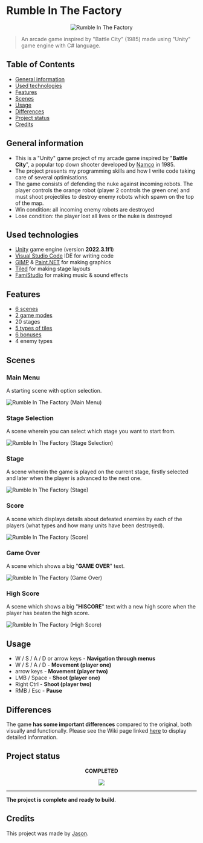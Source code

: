 # Rumble In The Factory
<p align = "center"><img src="./Assets/Game/Sprites/Single/Main%20Menu/GameLogo.png?raw=true" alt = "Rumble In The Factory"/></p>

> An arcade game inspired by "Battle City" (1985) made using "Unity" game engine with C# language.

## Table of Contents
* [General information](#general-information)
* [Used technologies](#used-technologies)
* [Features](#features)
* [Scenes](#scenes)
* [Usage](#usage)
* [Differences](#differences)
* [Project status](#project-status)
* [Credits](#credits)

## General information
- This is a "Unity" game project of my arcade game inspired by "**Battle City**", a popular top down shooter developed by [Namco](https://en.wikipedia.org/wiki/Namco "Namco - Wikipedia") in 1985.
- The project presents my programming skills and how I write code taking care of several optimisations.
- The game consists of defending the nuke against incoming robots. The player controls the orange robot (player 2 controls the green one) and must shoot projectiles to destroy enemy robots which spawn on the top of the map.
- Win condition: all incoming enemy robots are destroyed
- Lose condition: the player lost all lives or the nuke is destroyed

## Used technologies
- [Unity](https://unity.com/ "Unity Real-Time Development Platform | 3D, 2D, VR &amp; AR Engine") game engine (version **2022.3.1f1**)
- [Visual Studio Code](https://code.visualstudio.com/ "Visual Studio Code - Code Editing. Redefined") IDE for writing code
- [GIMP](https://www.gimp.org/ "GIMP - GNU Image Manipulation Program") & [Paint.NET](https://www.getpaint.net/ "Paint.NET - Free Software for Digital Photo Editing") for making graphics
- [Tiled](https://www.mapeditor.org/ "Tiled | Flexible level editor") for making stage layouts
- [FamiStudio](https://famistudio.org/ "FamiStudio - NES Music Editor") for making music & sound effects

## Features
- [6 scenes](https://github.com/JasonNumberThirteen/UnityRumbleInTheFactory/wiki/Scenes "Scenes")
- [2 game modes](https://github.com/JasonNumberThirteen/UnityRumbleInTheFactory/wiki/Main-Menu#1-player "Main Menu")
- 20 stages
- [5 types of tiles](https://github.com/JasonNumberThirteen/UnityRumbleInTheFactory/wiki/Tiles "Tiles")
- [6 bonuses](https://github.com/JasonNumberThirteen/UnityRumbleInTheFactory/wiki/Bonuses "Bonuses")
- 4 enemy types

## Scenes
### Main Menu
A starting scene with option selection.

![Rumble In The Factory (Main Menu)](./Screenshots/MainMenu.png?raw=true)
### Stage Selection
A scene wherein you can select which stage you want to start from.

![Rumble In The Factory (Stage Selection)](./Screenshots/StageSelection.png?raw=true)
### Stage
A scene wherein the game is played on the current stage, firstly selected and later when the player is advanced to the next one.

![Rumble In The Factory (Stage)](./Screenshots/Stage.png?raw=true)
### Score
A scene which displays details about defeated enemies by each of the players (what types and how many units have been destroyed).

![Rumble In The Factory (Score)](./Screenshots/Score.png?raw=true)
### Game Over
A scene which shows a big "**GAME OVER**" text.

![Rumble In The Factory (Game Over)](./Screenshots/GameOver.png?raw=true)
### High Score
A scene which shows a big "**HISCORE**" text with a new high score when the player has beaten the high score.

![Rumble In The Factory (High Score)](./Screenshots/HighScore.png?raw=true)
## Usage
- W / S / A / D or arrow keys - **Navigation through menus**
- W / S / A / D - **Movement (player one)**
- arrow keys - **Movement (player two)**
- LMB / Space - **Shoot (player one)**
- Right Ctrl - **Shoot (player two)**
- RMB / Esc - **Pause**

## Differences
The game **has some important differences** compared to the original, both visually and functionally. Please see the Wiki page linked [here](https://github.com/JasonNumberThirteen/UnityRumbleInTheFactory/wiki/Differences-to-the-original-game "Differences to the original game") to display detailed information.

## Project status
<p align = "center"><b>COMPLETED</b></p>
<p align = "center"><img src="https://upload.wikimedia.org/wikipedia/commons/f/f3/Gasr100percent.png"/></p>

---
**The project is complete and ready to build**.

## Credits
This project was made by [Jason](https://jasonxiii.pl "Jason. Cała informatyka w jednym miejscu! Oficjalna strona internetowa! Setki artykułów na różne tematy! Wszystko stworzone przez jedną osobę!").